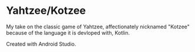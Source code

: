 # Yahtzee/Kotzee

My take on the classic game of Yahtzee, affectionately nicknamed "Kotzee" because of the language it is devloped with, Kotlin. 

Created with Android Studio.
